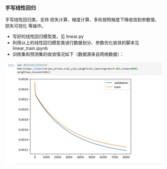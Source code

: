 
    
### 手写线性回归


手写线性回归类，支持 损失计算、梯度计算、多轮按照梯度下降收敛到参数值、损失可视化 等操作。


- 写好的线性回归模型类，见  linear.py
- 利用以上的线性回归模型类进行数据划分、参数优化收敛的脚本见  linear_train.ipynb
- 训练集和预测集的收敛情况如下（数据源来自网络数据）：
     

![loss](loss_chage.PNG)